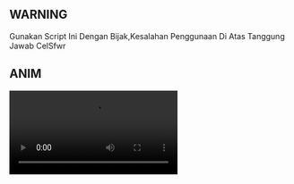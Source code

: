 ## WARNING
Gunakan Script Ini Dengan Bijak,Kesalahan Penggunaan Di Atas Tanggung Jawab CelSfwr
## ANIM
![Nama GIF](https://telegra.ph/file/69f2fde4ab82096dff7e2.mp4)
